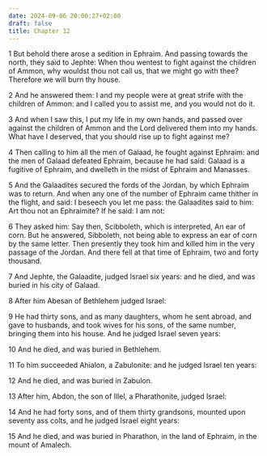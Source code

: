 ```yaml
---
date: 2024-09-06 20:00:27+02:00
draft: false
title: Chapter 12
---
```




1 But behold there arose a sedition in Ephraim. And passing towards the north, they said to Jephte: When thou wentest to fight against the children of Ammon, why wouldst thou not call us, that we might go with thee? Therefore we will burn thy house.

2 And he answered them: I and my people were at great strife with the children of Ammon: and I called you to assist me, and you would not do it.

3 And when I saw this, I put my life in my own hands, and passed over against the children of Ammon and the Lord delivered them into my hands. What have I deserved, that you should rise up to fight against me?

4 Then calling to him all the men of Galaad, he fought against Ephraim: and the men of Galaad defeated Ephraim, because he had said: Galaad is a fugitive of Ephraim, and dwelleth in the midst of Ephraim and Manasses.

5 And the Galaadites secured the fords of the Jordan, by which Ephraim was to return. And when any one of the number of Ephraim came thither in the flight, and said: I beseech you let me pass: the Galaadites said to him: Art thou not an Ephraimite? If he said: I am not:

6 They asked him: Say then, Scibboleth, which is interpreted, An ear of corn. But he answered, Sibboleth, not being able to express an ear of corn by the same letter. Then presently they took him and killed him in the very passage of the Jordan. And there fell at that time of Ephraim, two and forty thousand.

7 And Jephte, the Galaadite, judged Israel six years: and he died, and was buried in his city of Galaad.

8 After him Abesan of Bethlehem judged Israel:

9 He had thirty sons, and as many daughters, whom he sent abroad, and gave to husbands, and took wives for his sons, of the same number, bringing them into his house. And he judged Israel seven years:

10 And he died, and was buried in Bethlehem.

11 To him succeeded Ahialon, a Zabulonite: and he judged Israel ten years:

12 And he died, and was buried in Zabulon.

13 After him, Abdon, the son of Illel, a Pharathonite, judged Israel:

14 And he had forty sons, and of them thirty grandsons, mounted upon seventy ass colts, and he judged Israel eight years:

15 And he died, and was buried in Pharathon, in the land of Ephraim, in the mount of Amalech.

